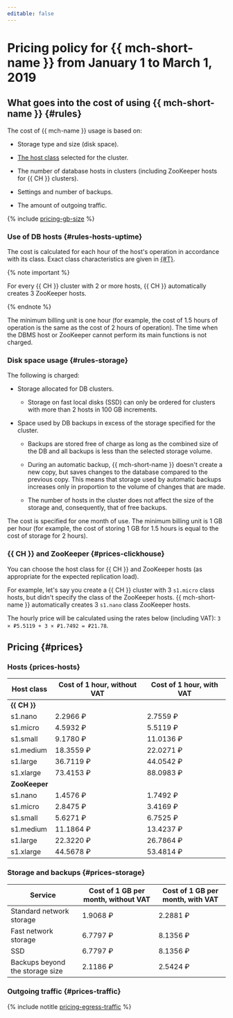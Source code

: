 ```yaml
---
editable: false
---
```

# Pricing policy for {{ mch-short-name }} from January 1 to March 1, 2019

## What goes into the cost of using {{ mch-short-name }} {#rules}

The cost of {{ mch-name }} usage is based on:

* Storage type and size (disk space).

* [The host class](../concepts/instance-types.md) selected for the cluster.

* The number of database hosts in clusters (including ZooKeeper hosts for {{ CH }} clusters).

* Settings and number of backups.

* The amount of outgoing traffic.

{% include [pricing-gb-size](../../_includes/pricing-gb-size.md) %}

### Use of DB hosts {#rules-hosts-uptime}

The cost is calculated for each hour of the host's operation in accordance with its class. Exact class characteristics are given in [{#T}](../concepts/instance-types.md).

{% note important %}

For every {{ CH }} cluster with 2 or more hosts, {{ CH }} automatically creates 3 ZooKeeper hosts.

{% endnote %}

The minimum billing unit is one hour (for example, the cost of 1.5 hours of operation is the same as the cost of 2 hours of operation). The time when the DBMS host or ZooKeeper cannot perform its main functions is not charged.

### Disk space usage {#rules-storage}

The following is charged:

* Storage allocated for DB clusters.
    * Storage on fast local disks (SSD) can only be ordered for clusters with more than 2 hosts in 100 GB increments.

* Space used by DB backups in excess of the storage specified for the cluster.

    * Backups are stored free of charge as long as the combined size of the DB and all backups is less than the selected storage volume.

    * During an automatic backup, {{ mch-short-name }} doesn't create a new copy, but saves changes to the database compared to the previous copy. This means that storage used by automatic backups increases only in proportion to the volume of changes that are made.

    * The number of hosts in the cluster does not affect the size of the storage and, consequently, that of free backups.

The cost is specified for one month of use. The minimum billing unit is 1 GB per hour (for example, the cost of storing 1 GB for 1.5 hours is equal to the cost of storage for 2 hours).

### {{ CH }} and ZooKeeper {#prices-clickhouse}

You can choose the host class for {{ CH }} and ZooKeeper hosts (as appropriate for the expected replication load).

For example, let's say you create a {{ CH }} cluster with 3 `s1.micro` class hosts, but didn't specify the class of the ZooKeeper hosts. {{ mch-short-name }} automatically creates 3 `s1.nano` class ZooKeeper hosts.

The hourly price will be calculated using the rates below (including VAT): `3 × ₽5.5119 + 3 × ₽1.7492 = ₽21.78`.

## Pricing {#prices}

### Hosts {prices-hosts}

| Host class | Cost of 1 hour, without VAT | Cost of 1 hour, with VAT |
| ----- | ----- | ----- |
| **{{ CH }}** |  |
| s1.nano | 2.2966 ₽ | 2.7559 ₽ |
| s1.micro | 4.5932 ₽ | 5.5119 ₽ |
| s1.small | 9.1780 ₽ | 11.0136 ₽ |
| s1.medium | 18.3559 ₽ | 22.0271 ₽ |
| s1.large | 36.7119 ₽ | 44.0542 ₽ |
| s1.xlarge | 73.4153 ₽ | 88.0983 ₽ |
| **ZooKeeper** |  |  |
| s1.nano | 1.4576 ₽ | 1.7492 ₽ |
| s1.micro | 2.8475 ₽ | 3.4169 ₽ |
| s1.small | 5.6271 ₽ | 6.7525 ₽ |
| s1.medium | 11.1864 ₽ | 13.4237 ₽ |
| s1.large | 22.3220 ₽ | 26.7864 ₽ |
| s1.xlarge | 44.5678 ₽ | 53.4814 ₽ |

### Storage and backups {#prices-storage}

| Service | Cost of 1 GB per month, without VAT | Cost of 1 GB per month, with VAT |
| ----- | ----- | ----- |
| Standard network storage | 1.9068 ₽ | 2.2881 ₽ |
| Fast network storage | 6.7797 ₽ | 8.1356 ₽ |
| SSD | 6.7797 ₽ | 8.1356 ₽ |
| Backups beyond the storage size | 2.1186 ₽ | 2.5424 ₽ |

### Outgoing traffic {#prices-traffic}

{% include notitle [pricing-egress-traffic](../../_includes/pricing/pricing-egress-traffic-01032019.md) %}

